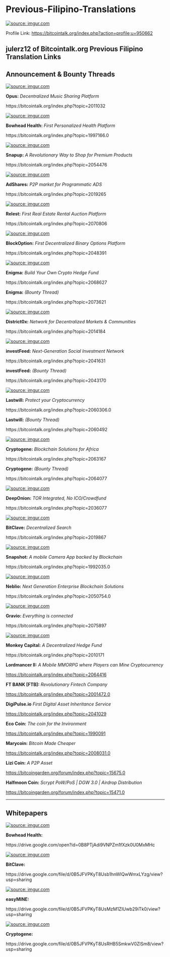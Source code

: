# Previous-Filipino-Translations
<a href="http://imgur.com/WSwJGG6"><img src="http://i.imgur.com/WSwJGG6.jpg" title="source: imgur.com" /></a>

Profile Link: https://bitcointalk.org/index.php?action=profile;u=950662

julerz12 of Bitcointalk.org Previous Filipino Translation Links
----------------------------------------------------------------------
Announcement & Bounty Threads
----------------------------------------------------------------------
<a href="http://imgur.com/fUx7ZWx"><img src="http://i.imgur.com/fUx7ZWx.png" title="source: imgur.com" /></a>
<p><b>Opus:</b> <i>Decentralized Music Sharing Platform</i><p>https://bitcointalk.org/index.php?topic=2011032
<p><a href="http://imgur.com/hJQrlVk"><img src="http://i.imgur.com/hJQrlVk.png" title="source: imgur.com" /></a>
<p><b>Bowhead Health:</b> <i>First Personalized Health Platform</i><p>https://bitcointalk.org/index.php?topic=1997166.0
<p><a href="http://imgur.com/ju311m5"><img src="http://i.imgur.com/ju311m5.png" title="source: imgur.com" /></a>
<p><b>Snapup:</b> <i>A Revolutionary Way to Shop for Premium Products</i><p>https://bitcointalk.org/index.php?topic=2054476
<p><a href="http://imgur.com/L2FqFuY"><img src="http://i.imgur.com/L2FqFuY.jpg" title="source: imgur.com" /></a>
<p><b>AdShares:</b> <i>P2P market for Programmatic ADS</i><p>https://bitcointalk.org/index.php?topic=2019265
<p><a href="http://imgur.com/ovFTq4t"><img src="http://i.imgur.com/ovFTq4t.jpg" title="source: imgur.com" /></a>
<p><b>Relest:</b> <i>First Real Estate Rental Auction Platform</i><p>https://bitcointalk.org/index.php?topic=2070806
<p><a href="http://imgur.com/oZUOVXt"><img src="http://i.imgur.com/oZUOVXt.png" title="source: imgur.com" /></a>
<p><b>BlockOption:</b> <i>First Decentralized Binary Options Platform</i><p>https://bitcointalk.org/index.php?topic=2048391
<p><a href="http://imgur.com/K3dJaSO"><img src="http://i.imgur.com/K3dJaSO.jpg" title="source: imgur.com" /></a>
<p><b>Enigma:</b> <i>Build Your Own Crypto Hedge Fund</i><p>https://bitcointalk.org/index.php?topic=2068627
<p><b>Enigma:</b> <i>(Bounty Thread)</i><p>https://bitcointalk.org/index.php?topic=2073621
<p><a href="http://imgur.com/gklgcEX"><img src="http://i.imgur.com/gklgcEX.png" title="source: imgur.com" /></a>
<p><b>District0x:</b> <i>Network for Decentralized Markets & Communities</i><p>https://bitcointalk.org/index.php?topic=2014184
<p><a href="http://imgur.com/cuS7HrK"><img src="http://i.imgur.com/cuS7HrK.png" title="source: imgur.com" /></a>
<p><b>investFeed:</b> <i>Next-Generation Social Investment Network</i><p>https://bitcointalk.org/index.php?topic=2041631
<p><b>investFeed:</b> <i>(Bounty Thread)</i><p>https://bitcointalk.org/index.php?topic=2043170
<p><a href="http://imgur.com/yhvsmV9"><img src="http://i.imgur.com/yhvsmV9.png" title="source: imgur.com" /></a>
<p><b>Lastwill:</b> <i>Protect your Cryptocurrency</i><p>https://bitcointalk.org/index.php?topic=2060306.0
<p><b>Lastwill:</b> <i>(Bounty Thread)</i><p>https://bitcointalk.org/index.php?topic=2060492
<p><a href="http://imgur.com/OHNkgvG"><img src="http://i.imgur.com/OHNkgvG.png" title="source: imgur.com" /></a>
<p><b>Cryptogene:</b> <i>Blockchain Solutions for Africa</i><p>https://bitcointalk.org/index.php?topic=2063167
<p><b>Cryptogene:</b> <i>(Bounty Thread)</i><p>https://bitcointalk.org/index.php?topic=2064077
<p><a href="http://imgur.com/50degAc"><img src="http://i.imgur.com/50degAc.png" title="source: imgur.com" /></a>
<p><b>DeepOnion:</b> <i>TOR Integrated, No ICO/Crowdfund</i><p>https://bitcointalk.org/index.php?topic=2036077
<p><a href="http://imgur.com/y1q0eOU"><img src="http://i.imgur.com/y1q0eOU.png" title="source: imgur.com" /></a>
<p><b>BitClave:</b> <i>Decentralized Search</i><p>https://bitcointalk.org/index.php?topic=2019867
<p><a href="http://imgur.com/v7RkEGz"><img src="http://i.imgur.com/v7RkEGz.png" title="source: imgur.com" /></a>
<p><b>Snapshot:</b> <i>A mobile Camera App backed by Blockchain</i><p>https://bitcointalk.org/index.php?topic=1992035.0
<p><a href="http://imgur.com/6qRE9Vz"><img src="http://i.imgur.com/6qRE9Vz.png" title="source: imgur.com" /></a>
<p><b>Neblio:</b> <i>Next Generation Enterprise Blockchain Solutions</i><p>https://bitcointalk.org/index.php?topic=2050754.0
<p><a href="http://imgur.com/nTPmKJE"><img src="http://i.imgur.com/nTPmKJE.jpg" title="source: imgur.com" /></a>
<p><b>Gravio:</b> <i>Everything is connected</i><p>https://bitcointalk.org/index.php?topic=2075897
<p><a href="http://imgur.com/On8HvkV"><img src="http://i.imgur.com/On8HvkV.png" title="source: imgur.com" /></a>
<p><b>Monkey Capital:</b> <i>A Decentralized Hedge Fund</i><p>https://bitcointalk.org/index.php?topic=2010171

<b>Lordmancer II:</b> <i>A Mobile MMORPG where Players can Mine Cryptocurrency</i><p>https://bitcointalk.org/index.php?topic=2064416

<b>FT BANK [FTB]:</b> <i>Revolutionary Fintech Company</i><p>https://bitcointalk.org/index.php?topic=2001472.0

<b>DigiPulse.io</b> <i>First Digital Asset Inheritance Service</i><p>https://bitcointalk.org/index.php?topic=2041029

<b>Eco Coin:</b> <i>The coin for the Invironment</i><p>https://bitcointalk.org/index.php?topic=1990091

<b>Marycoin:</b> <i>Bitcoin Made Cheaper</i><p>https://bitcointalk.org/index.php?topic=2008031.0

<b>Lizi Coin:</b> <i>A P2P Asset</i><p>https://bitcoingarden.org/forum/index.php?topic=15675.0

<b>Halfmoon Coin:</b> <i>Scrypt PoW/PoS | DGW 3.0 | Airdrop Distribution</i><p>https://bitcoingarden.org/forum/index.php?topic=15471.0

----------------------------------------------------------------------
Whitepapers
----------------------------------------------------------------------
<p><a href="http://imgur.com/hJQrlVk"><img src="http://i.imgur.com/hJQrlVk.png" title="source: imgur.com" /></a>
<p><b>Bowhead Health:</b><p>https://drive.google.com/open?id=0B8PTjAdi9VNPZm1fXzk0U0MxMHc
<p><a href="http://imgur.com/y1q0eOU"><img src="http://i.imgur.com/y1q0eOU.png" title="source: imgur.com" /></a>
<p><b>BitClave:</b><p>https://drive.google.com/file/d/0B5JFVPKyT8Usb1hnWlQwWmxLYzg/view?usp=sharing
<p><a href="http://imgur.com/99nNX1f"><img src="http://i.imgur.com/99nNX1f.png" title="source: imgur.com" /></a>
<p><b>easyMINE:</b><p>https://drive.google.com/file/d/0B5JFVPKyT8UsMzM1ZlUwb29iTk0/view?usp=sharing
<p><a href="http://imgur.com/OHNkgvG"><img src="http://i.imgur.com/OHNkgvG.png" title="source: imgur.com" /></a>
<p><b>Cryptogene:</b><p>https://drive.google.com/file/d/0B5JFVPKyT8UsRHB5SmkwV0ZlSm8/view?usp=sharing
